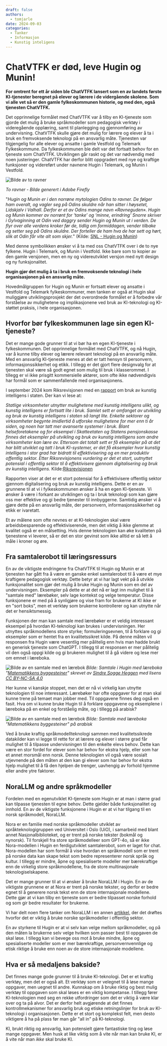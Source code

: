 ```yaml
---
draft: false
authors:
  - tomjarle
date: 2024-09-03
categories:
  - Tanker
  - Informasjon
  - Kunstig inteligens
---
```


# ChatVTFK er død, leve Hugin og Munin!

**For omtrent for ett år siden ble ChatVTFK lansert som en av landets første KI-tjenester beregnet på elever og lærere i de vidergående skolene. Som vi alle vet så er den gamle fylkeskommunen historie, og med den, også tjenesten ChatVTFK.**

Det opprinnelige formålet med ChatVTFK var å tilby en KI-tjeneste som gjorde det mulig å bruke språkmodeller som pedagogisk verktøy i videregående opplæring, samt til planlegging og gjennomføring av undervisning. ChatVTFK skulle gjøre det mulig for lærere og elever å ta i bruk en fremvoksende teknologi på en ansvarlig måte. Tjenesten var tilgjengelig for alle elever og ansatte i gamle Vestfold og Telemark Fylkeskommune. Da fylkeskommunen ble delt var det fortsatt behov for en tjeneste som ChatVTFK. Utviklingen går raskt og det var nødvendig med noen justeringer. ChatVTFK har derfor blitt oppgradert med nye og kraftige funksjoner og videreført under navnene Hugin i Telemark, og Munin i Vestfold.

![Bilde av to ravner](./images/Artikler/HuginMunin/ravner.jpg)

*To ravner - Bilde generert i Adobe Firefly*

"*Hugin og Munin er i den norrøne mytologien Odins to ravner. De følger ham overalt, og vagler seg på Odins skuldre når han sitter i høysetet, Lidskjalv i Valhall. Derfor er et av Odins mange navn «Ravneguden». Hugin og Munin kommer av norrønt for ‘tanke’ og ‘minne, erindring’ Snorre skriver i Gylvaginning at Odin ved daggry sender Hugin og Munin ut i verden. De flyr over alle verdens kroker før de, tidlig om formiddagen, vender tilbake og setter seg på Odins skuldre. Der forteller de ham hva de har sett og hørt, slik at Odin får vite alt som skjer.*" (Kilde: [SNL - Hugin og Munin](https://snl.no/Hugin_og_Munin))

Med denne symbolikken ønsker vi å ta med oss ChatVTFK over i de to nye fylkene. Hugin i Telemark, og Munin i Vestfold. Ikke bare som to kopier av den gamle versjonen, men en ny og videreutviklet versjon med nytt design og ny funksjonalitet.

**Hugin gjør det mulig å ta i bruk en fremvoksende teknologi i hele organisasjonen på en ansvarlig måte.**

Hovedmålgruppen for Hugin og Munin er fortsatt elever og ansatte i Vestfold og Telemark fylkeskommuner, men tanken er også at Hugin skal muliggjøre utviklingsprosjekt der det overordnede formålet er å forbedre vår forståelse av mulighetene og implikasjonene ved bruk av KI-teknologi og KI-støttet praksis, i hele organisasjonen.

## Hvorfor bør fylkeskommunen lage sin egen KI-tjeneste?
Det er mange gode grunner til at vi bør ha en egen KI-tjeneste i fylkeskommunen. Det opprinnelige formålet med ChatVTFK, og nå Hugin, var å kunne tilby elever og lærere relevant teknologi på en ansvarlig måte. Med en ansvarlig KI-tjeneste menes at det er tatt hensyn til personvern, informasjonssikkerhet og etikk. I tillegg er det gjort flere designvalg for at tjenesten skal være så godt egnet som mulig til bruk i klasserommet. I tillegg er vi ikke prisgitt kommersielle aktører, som ofte ikke nødvendigvis har formål som er sammenfallende med organisasjonens. 

I september 2024 kom Riksrevisjonen med en [rapport](https://www.riksrevisjonen.no/rapporter-mappe/no-2023-2024/bruk-av-kunstig-intelligens-i-staten/) om bruk av kunstig intelligens i staten. Der kan vi lese at:

*Statlige virksomheter utnytter mulighetene med kunstig intelligens ulikt, og kunstig intelligens er fortsatt lite i bruk. Samlet sett er omfanget av utvikling og bruk av kunstig intelligens i staten så langt lite. Enkelte sektorer og virksomheter begynte imidlertid å utforske mulighetene for mer enn ti år siden, og noen har tatt mer avanserte systemer i bruk. Blant helseforetakene og for eksempel i Skatteetaten og Statens pensjonskasse finnes det eksempler på utvikling og bruk av kunstig intelligens som andre virksomheter kan lære av. Ettersom det totalt sett er få eksempler på at det har blitt utviklet og tatt i bruk KI-systemer, er det få eksempler hvor kunstig intelligens i stor grad har bidratt til effektivisering og en mer produktiv offentlig sektor. Etter Riksrevisjonens vurdering er det et stort, uutnyttet potensial i offentlig sektor til å effektivisere gjennom digitalisering og bruk av kunstig intelligens.* Kilde:[Riksrevisjonen](https://www.riksrevisjonen.no/rapporter-mappe/no-2023-2024/bruk-av-kunstig-intelligens-i-staten/)

Rapporten viser at det er et stort potensial for å effektivisere offentlig sektor gjennom digitalisering og bruk av kunstig intelligens. Dette er en av grunnene til at vi i fylkeskommunen ønsker å ha en egen KI-tjeneste. Vi ønsker å være i forkant av utviklingen og ta i bruk teknologi som kan gjøre oss mer effektive og gi bedre tjenester til innbyggerne. Samtidig ønsker vi å gjøre dette på en ansvarlig måte, der personvern, informasjonssikkerhet og etikk er ivaretatt.

Et av målene som ofte nevnes er at KI-teknologien skal være arbeidsbesparende og effektiviserende, men det viktig å ikke glemme at kvalitet også er en målsetting. Hvis denne teknologien kan øke kvaliteten på tjenestene vi leverer, så er det en stor gevinst som ikke alltid er så lett å måle i kroner og øre.


## Fra samtalerobot til læringsressurs
En av de viktigste endringene fra ChatVTFK til Hugin og Munin er at tjenesten har gått fra å være en ganske enkel samtalerobot til å være et mye kraftigere pedagogisk verktøy. Dette betyr at vi har lagt vekt på å utvikle funksjonalitet som gjør det mulig å bruke Hugin og Munin som en del av undervisningen. Eksempler på dette er at det nå er lagt inn mulighet til å "samtale med" lærebøker, selv lage kontekst og velge temperatur. Disse funksjonene er med på å synligjøre og vise fram for brukerne at KI ikke er en "sort boks", men et verktøy som brukerne kontrollerer og kan utnytte når det er hensiktsmessig.

Funksjonen der man kan samtale med lærebøker er et veldig interessant eksempel på hvordan KI-teknologi kan brukes i undervisningen. Her utnyttes språkmodellens store styrke; formuleringsevnen, til å forklare og gi eksempler som er hentet fra en kvalitetssikret kilde. På denne måten vil responsen fra Hugin være vesentlig mer pålitelig enn hvis man hadde brukt en generisk tjeneste som ChatGPT. I tillegg til at responsen er mer pålitelig vil den også oppgi kilde og gi brukeren mulighet til å gå videre og lese mer om emnet i læreboka.

![Bilde av en samtale med en lærebok](./images/Artikler/HuginMunin/Samtale_Matematikk.png)
*Bilde: Samtale i Hugin med læreboka "[Matematikkens byggesteiner](https://sindreheggen.wordpress.com/boker/)" skrevet av [Sindre Sogge Heggen](https://sindrsh.github.io/openmathbooks/) med lisens [CC BY-NC-SA 4.0](https://creativecommons.org/licenses/by-nc-sa/4.0/deed.no)*

Her kunne vi kanskje stoppet, men det er nå vi virkelig kan utnytte teknologien til noe interessant. Lærebøker har ofte oppgaver for at man skal kunne trene på temaet man jobber med. Til oppgavene finnes deg også en fasit.  Hva om vi kunne bruke Hugin til å forklare oppgavene og eksemplene i læreboka på en enkel og forståelig måte, og i tillegg på arabisk? 

![Bilde av en samtale med en lærebok](./images/Artikler/HuginMunin/Samtale_arabisk.png)
*Bilde: Samtale med læreboka "Matematikkens byggesteiner" på arabisk*

Ved å bruke kraftig språkmodellteknologi sammen med kvalitetssikrede datakilder kan vi legge til rette for at lærere og elever i større grad får mulighet til å tilpasse undervisningen til den enkelte elevs behov. Dette kan være en stor fordel for elever som har behov for ekstra hjelp, eller som har et annet morsmål enn norsk. Denne teknologien vil også være sosialt utjevnende på den måten at den kan gi elever som har behov for ekstra hjelp mulighet til å få den hjelpen de trenger, uavhengig av forhold hjemme eller andre ytre faktorer.

## NoraLLM og andre språkmodeller
Fordelen med en egenutviklet KI-tjeneste som Hugin er at man i større grad kan tilpasse tjenesten til egne behov. Dette gjelder både funksjonalitet og innhold. En av de viktigste funksjonene i Hugin er at vi har tilgang til en norsk språkmodell, NoraLLM.

Nora er en familie med norske språkmodeller utviklet av språkteknologigruppen ved Universitet i Oslo (UiO), i samarbeid med blant annet Nasjonalbiblioteket, og er trent på norske tekster (bokmål og nynorsk). Til forskjell fra store språkmodelleer som GPT-4o, så er ikke Nora-modellen i Hugin en ferdigutviklet samtalerobot, som er laget for chat. Nora-modellen har som formål å vise hvordan en språkmodell som er trent på norske data kan skape tekst som bedre representerer norsk språk og kultur. I tillegg er mindre, åpne og spesialiserte modeller mer bærekraftige enn de virkelig store språkmodellene, fra de store multinasjonale teknologiselskapene.

Det er mange grunner til at vi ønsker å bruke NoraLLM i Hugin. En av de viktigste grunnene er at Nora er trent på norske tekster, og derfor er bedre egnet til å generere norsk tekst enn de store internasjonale modellene. Dette gjør at vi kan tilby en tjeneste som er bedre tilpasset norske forhold og som gir bedre resultater for brukerne.

Vi har delt noen flere tanker om NoraLLM i en annen [artikkel](norskllm.md), der det drøftes hvorfor det er viktig å bruke norske språkmodeller i offentlig sektor.

En av styrkene til Hugin er at vi selv kan velge mellom språkmodeller, og på den måten la brukerne selv velge hvilken som passer best til oppgaven de skal løse. I tillegg kan vi bevege oss mot å bruke mindre, åpne og spesialiserte modeller som er mer bærekraftige, personvernvennlige og etisk riktige å bruke enn noen av de store internasjonale modellene.

## Hva er så medaljens bakside?
Det finnes mange gode grunner til å bruke KI-teknologi. Det er et kraftig verktøy, men det er også alt. Et verktøy som er velegnet til å løse mange oppgaver, men uegnet til andre. Kunnskap om å bruke riktig og best mulig verktøy til oppgaven som skal løses er en viktig kompetanse. I tillegg fører KI-teknologien med seg en rekke utfordringer som det er viktig å være klar over og ta på alvor. Det er derfor helt avgjørende at det finnes kontrollmekanismer for ansvarlig bruk og etiske retningslinjer for bruk av KI-teknologi i organisasjonen. Dette er et stort og komplekst felt, men desto viktigere å ha på plass før man går "all in" på KI-teknologi.

KI, brukt riktig og ansvarlig, kan potensielt gjøre fantastiske ting og løse mange oppgaver. Men husk at like viktig som å vite når man kan bruke KI, er å vite når man *ikke* skal bruke KI.